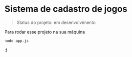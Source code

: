 <h1>Sistema de cadastro de jogos</h1>

>Status do projeto: em desenvolvimento

Para rodar esse projeto na sua máquina

```
node app.js
```

:)
